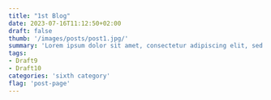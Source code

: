 ```yaml
---
title: "1st Blog"
date: 2023-07-16T11:12:50+02:00
draft: false
thumb: '/images/posts/post1.jpg/'
summary: 'Lorem ipsum dolor sit amet, consectetur adipiscing elit, sed do eiusmod tempor incididunt ut labore et dolore magna aliqua. At tellus at urna condimentum mattis pellentesque id nibh tortor. Sodales neque sodales ut etiam sit amet nisl purus in.'
tags:
- Draft9 
- Draft10
categories: 'sixth category'
flag: 'post-page'
---
```


